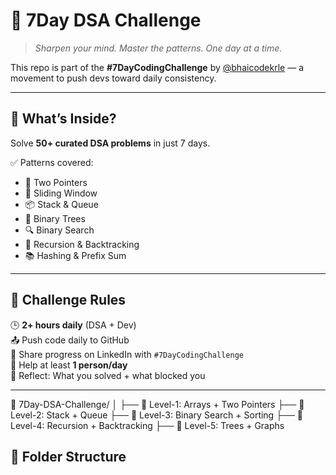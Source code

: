 # 🔢 7Day DSA Challenge

> _Sharpen your mind. Master the patterns. One day at a time._

This repo is part of the **#7DayCodingChallenge** by [@bhaicodekrle](https://instagram.com/bhaicodekrle) — a movement to push devs toward daily consistency.

---

## 🧠 What’s Inside?

Solve **50+ curated DSA problems** in just 7 days.

✅ Patterns covered:
- 🔁 Two Pointers  
- 🧮 Sliding Window  
- 📦 Stack & Queue  
- 🌲 Binary Trees  
- 🔍 Binary Search  
- 🧭 Recursion & Backtracking  
- 📚 Hashing & Prefix Sum

---

## 📅 Challenge Rules

🕒 **2+ hours daily** (DSA + Dev)  
📤 Push code daily to GitHub  
📸 Share progress on LinkedIn with `#7DayCodingChallenge`  
🤝 Help at least **1 person/day**  
🧠 Reflect: What you solved + what blocked you

---
📁 7Day-DSA-Challenge/
│
├── 📂 Level-1: Arrays + Two Pointers
├── 📂 Level-2: Stack + Queue
├── 📂 Level-3: Binary Search + Sorting
├── 📂 Level-4: Recursion + Backtracking
├── 📂 Level-5: Trees + Graphs

## 📂 Folder Structure

